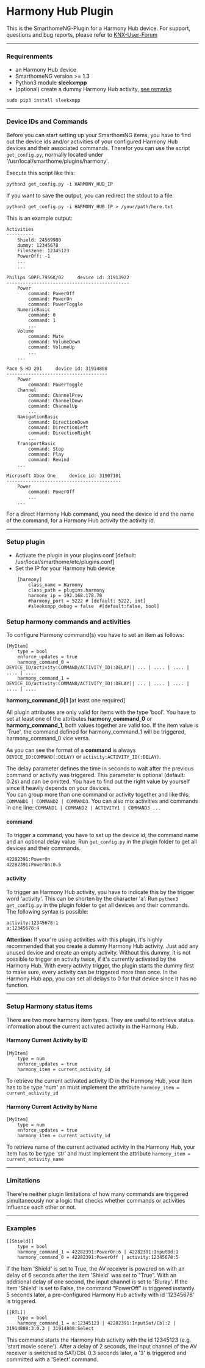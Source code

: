 # Harmony Hub Plugin

This is the SmarthomeNG-Plugin for a Harmony Hub device.
For support, questions and bug reports, please refer to [KNX-User-Forum](https://knx-user-forum.de/forum/supportforen/smarthome-py/1046500-harmony-hub-plugin)

---

### Requirenments

- an Harmony Hub device
- SmarthomeNG version >= 1.3
- Python3 module <b>sleekxmpp</b>
- (optional) create a dummy Harmony Hub activity, [see remarks](#dummy)

```
sudo pip3 install sleekxmpp
```
---

### Device IDs and Commands

Before you can start setting up your SmarthomNG items, you have to find out the device ids and/or activities of your 
configured Harmony Hub devices and their associated commands. Therefor you can use the script ```get_config.py```, 
normally located under '/usr/local/smarthome/plugins/harmony'.
 
Execute this script like this:
```
python3 get_config.py -i HARMONY_HUB_IP
```
 
If you want to save the output, you can redirect the stdout to a file:
 
```
python3 get_config.py -i HARMONY_HUB_IP > /your/path/here.txt
```
 
This is an example output:

```
Activities
----------
	Shield: 24569980
	dummy: 12345678
	Filmszene: 12345123
	PowerOff: -1
	...
	...
	
Philips 50PFL7956K/02     device id: 31913922
---------------------------------------------
    Power
        command: PowerOff
        command: PowerOn
        command: PowerToggle
    NumericBasic
        command: 0
        command: 1
        ...
    Volume
        command: Mute
        command: VolumeDown
        command: VolumeUp
        ...
    ...
    
Pace S HD 201     device id: 31914808
-------------------------------------
    Power
        command: PowerToggle
    Channel
        command: ChannelPrev
        command: ChannelDown
        command: ChannelUp
        ...
    NavigationBasic
        command: DirectionDown
        command: DirectionLeft
        command: DirectionRight
        ...
    TransportBasic
        command: Stop
        command: Play
        command: Rewind
    ...
        
Microsoft Xbox One     device id: 31907101
------------------------------------------
    Power
        command: PowerOff
        ...
    ...
```
 
For a direct Harmony Hub command, you need the device id and the name of the command, for a Harmony Hub activity the 
activity id.

---
 
### Setup plugin

- Activate the plugin in your plugins.conf [default: /usr/local/smarthome/etc/plugins.conf]
- Set the IP for your Harmony hub device 

```
    [harmony]
        class_name = Harmony
        class_path = plugins.harmony
        harmony_ip = 192.168.178.78 
        #harmony_port = 5222 # [default: 5222, int]
        #sleekxmpp_debug = false  #[default:false, bool]
```

### Setup harmony commands and activities
  
To configure Harmony command(s) vou have to set an item as follows:
 
```
[MyItem]
    type = bool
    enforce_updates = true
    harmony_command_0 = DEVICE_ID/activity:COMMAND/ACTIVITY_ID(:DELAY)| ... | .... | .... | .... | ....
    harmony_command_1 = DEVICE_ID/activity:COMMAND/ACTIVITY_ID(:DELAY)| ... | .... | .... | .... | ....
```
 
**harmony_command_0|1**     [at least one required]

All plugin attributes are only valid for items with the type 'bool'. You have to set at least one of the attributes 
<b>harmony_command_0</b> or <b>harmony_command_1</b>, both values together are valid too. If the item value is 
'True', the command defined for harmony_command_1 will be triggered, harmony_command_0 vice versa.<p>

As you can see the format of a **command** is always ```DEVICE_ID:COMMAND(:DELAY)``` or ```activity:ACTIVITY_ID(:DELAY)```. 

The delay parameter defines the time in seconds to wait after the previous command or activity was triggered. 
This parameter is optional (default: 0.2s) and can be omitted. You have to find out the right value by yourself since it 
heavily depends on your devices.  
You can group more than one command or activity together and like this: ```COMMAND1 | COMMAND2 | COMMAND3```. You can 
also mix activities and commands in one line: ```COMMAND1 | COMMAND2 | ACTIVITY1 | COMMAND3 ...```

#### command
To trigger a command, you have to set up the device id, the command name and an optional delay value. Run
```get_config.py``` in the plugin folder to get all devices and their commands.

```
42282391:PowerOn
42282391:PowerOn:0.5
```

#### activity
To trigger an Harmony Hub activity, you have to indicate this by the trigger word 'activity'. This can be shorten by
the character 'a'. Run ```python3 get_config.py``` in the plugin folder to get all devices and their commands. The 
following syntax is possible:

```
activity:12345678:1
a:12345678:4
```

**Attention:**<a name="dummy"></a> If your're using activities with this plugin, it's highly recommended that you create
a dummy Harmony Hub activity. Just add any unused device and create an empty activity. Without this dummy, it is not 
possible to trigger an activity twice, if it's currently activated by the Harmony Hub. With every activity trigger, the 
plugin starts the dummy first to make sure, every activity can be triggered more than once. In the Harmony Hub app, you
can set all delays to 0 for that device since it has no function.

---

### Setup Harmony status items

There are two more harmony item types. They are useful to retrieve status information about the current activated 
activity in the Harmony Hub.

#### Harmony Current Activity by ID

```
[MyItem]
    type = num
    enforce_updates = true
    harmony_item = current_activity_id
```
To retrieve the current activated activity ID in the Harmony Hub, your item has to be type 'num' an must implement
the attribute ```harmony_item = current_activity_id```

#### Harmony Current Activity by Name

```
[MyItem]
    type = num
    enforce_updates = true
    harmony_item = current_activity_id
```
To retrieve name of the current activated activity in the Harmony Hub, your item has to be type 'str' and must 
implement the attribute ```harmony_item = current_activity_name```

---

### Limitations

There're neither plugin limitations of how many commands are triggered simultaneously nor a logic that checks whether 
commands or activities influence each other or not. 

---

### Examples

```
[[Shield]]
    type = bool
    harmony_command_1 = 42282391:PowerOn:6 | 42282391:InputBd:1
    harmony_command_0 = 42282391:PowerOff | activity:12345678:5
```
 
If the Item 'Shield' is set to True, the AV receiver is powered on with an delay of 6 seconds after the item 'Shield'
was set to "True". With an additional delay of one second, the input channel is set to 'Bluray'.
If the Item 'Shield' is set to False, the command "PowerOff" is triggered instantly. 5 seconds later, a pre-configured
Harmony Hub activity with id '12345678' is triggered.

```
[[RTL]]
    type = bool
    harmony_command_1 = a:12345123 | 42282391:InputSat/Cbl:2 | 31914808:3:0.3 | 31914808:Select
```

This command starts the Harmony Hub activity with the id 12345123 (e.g. 'start movie scene'). After a delay of 2 
seconds, the input channel of the AV receiver is switched to SAT/Cbl. 0.3 seconds later, a '3' is triggered and 
committed with a 'Select' command.